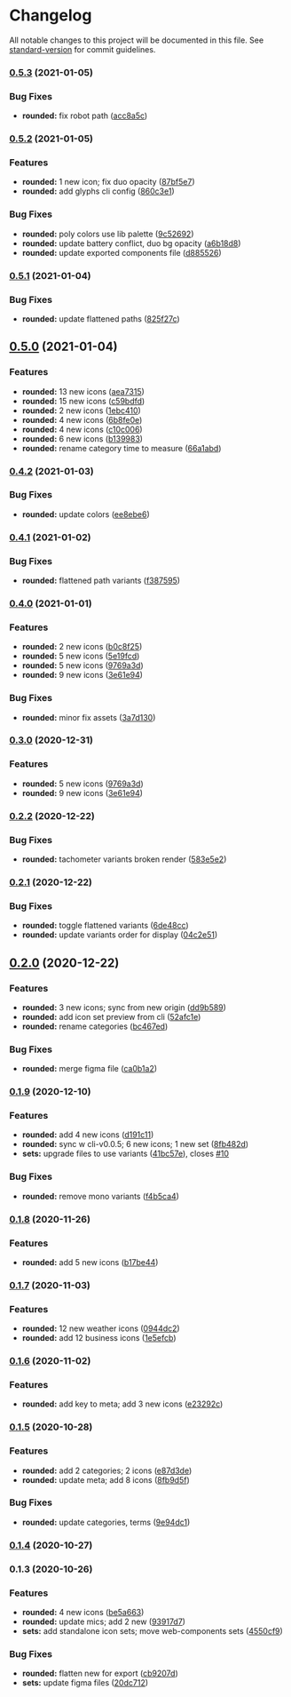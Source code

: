 # Changelog

All notable changes to this project will be documented in this file. See [standard-version](https://github.com/conventional-changelog/standard-version) for commit guidelines.

### [0.5.3](https://github.com/gorango/glyphs/compare/@glyphs/rounded-v0.5.2...@glyphs/rounded-v0.5.3) (2021-01-05)


### Bug Fixes

* **rounded:** fix robot path ([acc8a5c](https://github.com/gorango/glyphs/commit/acc8a5c9b2ad74d88a4abff637f6a95ca8df83fa))

### [0.5.2](https://github.com/gorango/glyphs/compare/@glyphs/rounded-v0.5.1...@glyphs/rounded-v0.5.2) (2021-01-05)


### Features

* **rounded:** 1 new icon; fix duo opacity ([87bf5e7](https://github.com/gorango/glyphs/commit/87bf5e759c31875ebbb346c7c0131676378b574d))
* **rounded:** add glyphs cli config ([860c3e1](https://github.com/gorango/glyphs/commit/860c3e1ed2b464c2730a0db695b7a25922f928e6))


### Bug Fixes

* **rounded:** poly colors use lib palette ([9c52692](https://github.com/gorango/glyphs/commit/9c52692f9aa0cd14772c72b8176c5c46f48c62c1))
* **rounded:** update battery conflict, duo bg opacity ([a6b18d8](https://github.com/gorango/glyphs/commit/a6b18d87d871accdefbdeda103704b06c70bd48d))
* **rounded:** update exported components file ([d885526](https://github.com/gorango/glyphs/commit/d885526ffb0d97b70e493daa322bf1cd3f5475d5))

### [0.5.1](https://github.com/gorango/glyphs/compare/@glyphs/rounded-v0.5.0...@glyphs/rounded-v0.5.1) (2021-01-04)


### Bug Fixes

* **rounded:** update flattened paths ([825f27c](https://github.com/gorango/glyphs/commit/825f27c46de781de161e8a300a7c9c66a34f721a))

## [0.5.0](https://github.com/gorango/glyphs/compare/@glyphs/rounded-v0.4.2...@glyphs/rounded-v0.5.0) (2021-01-04)


### Features

* **rounded:** 13 new icons ([aea7315](https://github.com/gorango/glyphs/commit/aea73159c44171423166b444de29a7478eae53ce))
* **rounded:** 15 new icons ([c59bdfd](https://github.com/gorango/glyphs/commit/c59bdfd9c70f8b411221991dcfef9ab890e1d367))
* **rounded:** 2 new icons ([1ebc410](https://github.com/gorango/glyphs/commit/1ebc4105ffb9ec5535f9dca387f876b4d81aa975))
* **rounded:** 4 new icons ([6b8fe0e](https://github.com/gorango/glyphs/commit/6b8fe0e475db53b3156243e7fb01e9924d0285de))
* **rounded:** 4 new icons ([c10c006](https://github.com/gorango/glyphs/commit/c10c00677aefd381c29f171be4668f3ab43b988e))
* **rounded:** 6 new icons ([b139983](https://github.com/gorango/glyphs/commit/b139983b333e41edfeb045cfaa6c70148fc7cd02))
* **rounded:** rename category time to measure ([66a1abd](https://github.com/gorango/glyphs/commit/66a1abd754a3406b8f0a4e64aef7393d47594a57))

### [0.4.2](https://github.com/gorango/glyphs/compare/@glyphs/rounded-v0.4.1...@glyphs/rounded-v0.4.2) (2021-01-03)


### Bug Fixes

* **rounded:** update colors ([ee8ebe6](https://github.com/gorango/glyphs/commit/ee8ebe625efa12dc865cff85c7deac23928b81b5))

### [0.4.1](https://github.com/gorango/glyphs/compare/@glyphs/rounded-v0.4.0...@glyphs/rounded-v0.4.1) (2021-01-02)


### Bug Fixes

* **rounded:** flattened path variants ([f387595](https://github.com/gorango/glyphs/commit/f3875952f0682d5a87f2e20076eb312eeee8db79))

### [0.4.0](https://github.com/gorango/glyphs/compare/@glyphs/rounded-v0.2.2...@glyphs/rounded-v0.4.0) (2021-01-01)


### Features

* **rounded:** 2 new icons ([b0c8f25](https://github.com/gorango/glyphs/commit/b0c8f2541605f6e483fa2d61cecf753c9d1f716a))
* **rounded:** 5 new icons ([5e19fcd](https://github.com/gorango/glyphs/commit/5e19fcd5736033959fe28b38f6d55b11546e40d7))
* **rounded:** 5 new icons ([9769a3d](https://github.com/gorango/glyphs/commit/9769a3dfa5870efe4993366b767ff729c7f694cc))
* **rounded:** 9 new icons ([3e61e94](https://github.com/gorango/glyphs/commit/3e61e9442e66dceb55d12f01b907df6babff9b8b))


### Bug Fixes

* **rounded:** minor fix assets ([3a7d130](https://github.com/gorango/glyphs/commit/3a7d130bd3ad694c6da048b8b9f0f97f7a1ded07))

### [0.3.0](https://github.com/gorango/glyphs/compare/@glyphs/rounded-v0.2.2...@glyphs/rounded-v0.3.0) (2020-12-31)


### Features

* **rounded:** 5 new icons ([9769a3d](https://github.com/gorango/glyphs/commit/9769a3dfa5870efe4993366b767ff729c7f694cc))
* **rounded:** 9 new icons ([3e61e94](https://github.com/gorango/glyphs/commit/3e61e9442e66dceb55d12f01b907df6babff9b8b))

### [0.2.2](https://github.com/gorango/glyphs/compare/@glyphs/rounded-v0.2.1...@glyphs/rounded-v0.2.2) (2020-12-22)


### Bug Fixes

* **rounded:** tachometer variants broken render ([583e5e2](https://github.com/gorango/glyphs/commit/583e5e29a0a55058543055894284ecd5de07ebfe))

### [0.2.1](https://github.com/gorango/glyphs/compare/@glyphs/rounded-v0.2.0...@glyphs/rounded-v0.2.1) (2020-12-22)


### Bug Fixes

* **rounded:** toggle flattened variants ([6de48cc](https://github.com/gorango/glyphs/commit/6de48ccb801001670d9691a5a1306a40f67e5bc8))
* **rounded:** update variants order for display ([04c2e51](https://github.com/gorango/glyphs/commit/04c2e51cd4148ab65c32a9e6e5f491c3cd1b08a6))

## [0.2.0](https://github.com/gorango/glyphs/compare/@glyphs/rounded-v0.1.9...@glyphs/rounded-v0.2.0) (2020-12-22)


### Features

* **rounded:** 3 new icons; sync from new origin ([dd9b589](https://github.com/gorango/glyphs/commit/dd9b589cb57eb868a925de2b270296f79aa8b187))
* **rounded:** add icon set preview from cli ([52afc1e](https://github.com/gorango/glyphs/commit/52afc1e8c73f9cec0cf0f320c0f87d0fb5956ac7))
* **rounded:** rename categories ([bc467ed](https://github.com/gorango/glyphs/commit/bc467edb09249e6708d27c01046bf52753034873))


### Bug Fixes

* **rounded:** merge figma file ([ca0b1a2](https://github.com/gorango/glyphs/commit/ca0b1a26ab07cae667b529d799937b2df3ed2925))

### [0.1.9](https://github.com/gorango/glyphs/compare/@glyphs/rounded-v0.1.8...@glyphs/rounded-v0.1.9) (2020-12-10)


### Features

* **rounded:** add 4 new icons ([d191c11](https://github.com/gorango/glyphs/commit/d191c114a028fc151cefc256e333d638765b02bc))
* **rounded:** sync w cli-v0.0.5; 6 new icons; 1 new set ([8fb482d](https://github.com/gorango/glyphs/commit/8fb482d10a0fe870675bba7f1d37983d9f47e365))
* **sets:** upgrade files to use variants ([41bc57e](https://github.com/gorango/glyphs/commit/41bc57e9674ecd83e701653330dc1c293a821618)), closes [#10](https://github.com/gorango/glyphs/issues/10)


### Bug Fixes

* **rounded:** remove mono variants ([f4b5ca4](https://github.com/gorango/glyphs/commit/f4b5ca4f300dfad1d7ab50633aad34462eba1561))

### [0.1.8](https://github.com/gorango/glyphs/compare/@glyphs/rounded-v0.1.7...@glyphs/rounded-v0.1.8) (2020-11-26)


### Features

* **rounded:** add 5 new icons ([b17be44](https://github.com/gorango/glyphs/commit/b17be44645eb3ebd149a9279885e0fd95d7954f9))

### [0.1.7](https://github.com/gorango/glyphs/compare/@glyphs/rounded-v0.1.6...@glyphs/rounded-v0.1.7) (2020-11-03)


### Features

* **rounded:** 12 new weather icons ([0944dc2](https://github.com/gorango/glyphs/commit/0944dc287fca69e8dd7fd292a7915054884eb01f))
* **rounded:** add 12 business icons ([1e5efcb](https://github.com/gorango/glyphs/commit/1e5efcb4135ce7e5ca6a5193872c1afbc51448d7))

### [0.1.6](https://github.com/gorango/glyphs/compare/@glyphs/rounded-v0.1.5...@glyphs/rounded-v0.1.6) (2020-11-02)


### Features

* **rounded:** add key to meta; add 3 new icons ([e23292c](https://github.com/gorango/glyphs/commit/e23292c96470432d69aa1d2cf473d958e5349c1e))

### [0.1.5](https://github.com/gorango/glyphs/compare/@glyphs/rounded-v0.1.4...@glyphs/rounded-v0.1.5) (2020-10-28)


### Features

* **rounded:** add 2 categories; 2 icons ([e87d3de](https://github.com/gorango/glyphs/commit/e87d3de1f3f0fce4fe60027e90355d903b252b8e))
* **rounded:** update meta; add 8 icons ([8fb9d5f](https://github.com/gorango/glyphs/commit/8fb9d5f799242052228269aa92af8b4a8f9efa98))


### Bug Fixes

* **rounded:** update categories, terms ([9e94dc1](https://github.com/gorango/glyphs/commit/9e94dc19f82f9f94d1b2305a2f8d2b245dd1b765))

### [0.1.4](https://github.com/gorango/glyphs/compare/@glyphs/rounded-v0.1.3...@glyphs/rounded-v0.1.4) (2020-10-27)

### 0.1.3 (2020-10-26)


### Features

* **rounded:** 4 new icons ([be5a663](https://github.com/gorango/glyphs/commit/be5a66331829834d4c4523a24028523c24cf3743))
* **rounded:** update mics; add 2 new ([93917d7](https://github.com/gorango/glyphs/commit/93917d7dca4f87d329cef2dd2344cd8cb6607c1c))
* **sets:** add standalone icon sets; move web-components sets ([4550cf9](https://github.com/gorango/glyphs/commit/4550cf9c0feff1f4c33223af74e049b992a9a4f8))


### Bug Fixes

* **rounded:** flatten new for export ([cb9207d](https://github.com/gorango/glyphs/commit/cb9207d819e077788e2f098342a913cb5cd08e74))
* **sets:** update figma files ([20dc712](https://github.com/gorango/glyphs/commit/20dc712d7673699e0714c83930b08c3c218fc9e5))
